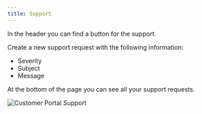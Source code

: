 ```yaml
---
title: Support
---
```


In the header you can find a button for the support.

Create a new support request with the following information:
- Severity
- Subject
- Message

At the bottom of the page you can see all your support requests. 

![Customer Portal Support](/img/manuals/portal/customer_portal_support.png)